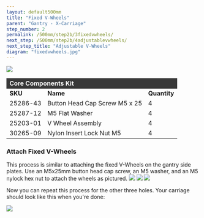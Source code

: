 ```yaml
---
layout: default500mm
title: "Fixed V-Wheels"
parent: "Gantry - X-Carriage"
step_number: 2
permalink: /500mm/step2b/3fixedvwheels/
next_step: /500mm/step2b/4adjustablevwheels/
next_step_title: "Adjustable V-Wheels"
diagram: "fixedvwheels.jpg"
---
```

<img src="../../step2/photo/jpfs_DSC2641.jpg">

<table>
  <tr>
    <td style="color:#fff;background: #383838" colspan="3">
      <b>Core Components Kit</b>
    </td>
  </tr>
  <tr>
    <td>
      <b>SKU</b>
    </td>
    <td>
      <b>Name</b>
    </td>
    <td>
      <b>Quantity</b>
    </td>
  </tr>
  <tr>
    <td>
      25286-43
    </td>
    <td>
      Button Head Cap Screw M5 x 25
    </td>
    <td>
      4
    </td>
  </tr>
  <tr>
    <td>
      25287-12
    </td>
    <td>
      M5 Flat Washer
    </td>
    <td>
      4
    </td>
  </tr>
  <tr>
    <td>
      25203-01
    </td>
    <td>
      V Wheel Assembly
    </td>
    <td>
      4
    </td>
  </tr>
  <tr>
    <td>
      30265-09
    </td>
    <td>
      Nylon Insert Lock Nut M5
    </td>
    <td>
      4
    </td>
  </tr>
</table>

<h3>Attach Fixed V-Wheels</h3>
This process is similar to attaching the fixed V-Wheels on the gantry side plates. Use an M5x25mm button head cap screw, an M5 washer, and an M5 nylock hex nut to attach the wheels as pictured.

<img src="../../step2/photo/jpfs_DSC2637.jpg">
<img src="../../step2/photo/jpfs_DSC2638.jpg">
<img src="../../step2/photo/jpfs_DSC2640.jpg">

Now you can repeat this process for the other three holes. Your carriage should look like this when you're done:

<img src="../../step2/photo/jpfs_DSC3464.jpg">
